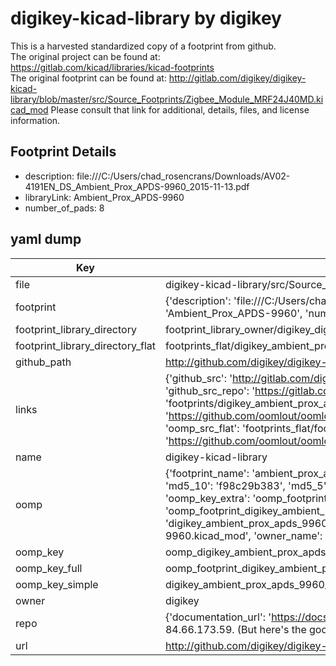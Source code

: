 # digikey-kicad-library by digikey  
This is a harvested standardized copy of a footprint from github.  
The original project can be found at:  
https://gitlab.com/kicad/libraries/kicad-footprints  
The original footprint can be found at:
http://gitlab.com/digikey/digikey-kicad-library/blob/master/src/Source_Footprints/Zigbee_Module_MRF24J40MD.kicad_mod
Please consult that link for additional, details, files, and license information.  
## Footprint Details
* description: file:///C:/Users/chad_rosencrans/Downloads/AV02-4191EN_DS_Ambient_Prox_APDS-9960_2015-11-13.pdf  
* libraryLink: Ambient_Prox_APDS-9960  
* number_of_pads: 8  
## yaml dump  
| Key | Value |  
| --- | --- |  
| file | digikey-kicad-library/src/Source_Footprints/Ambient_Prox_APDS-9960.kicad_mod |  
| footprint | {'description': 'file:///C:/Users/chad_rosencrans/Downloads/AV02-4191EN_DS_Ambient_Prox_APDS-9960_2015-11-13.pdf', 'libraryLink': 'Ambient_Prox_APDS-9960', 'number_of_pads': 8} |  
| footprint_library_directory | footprint_library_owner/digikey_digikey-kicad-library |  
| footprint_library_directory_flat | footprints_flat/digikey_ambient_prox_apds_9960_ambient_prox_apds_9960/working |  
| github_path | http://github.com/digikey/digikey-kicad-library/blob/master/src/Source_Footprints/Ambient_Prox_APDS-9960.kicad_mod |  
| links | {'github_src': 'http://gitlab.com/digikey/digikey-kicad-library/blob/master/src/Source_Footprints/Zigbee_Module_MRF24J40MD.kicad_mod', 'github_src_repo': 'https://gitlab.com/kicad/libraries/kicad-footprints', 'oomp_bot': 'footprints/digikey_ambient_prox_apds_9960_ambient_prox_apds_9960/working', 'oomp_bot_github': 'https://github.com/oomlout/oomlout_oomp_footprint_bot/tree/main/footprints/digikey_ambient_prox_apds_9960_ambient_prox_apds_9960/working', 'oomp_src_flat': 'footprints_flat/footprints_flat/digikey_ambient_prox_apds_9960_ambient_prox_apds_9960/working', 'oomp_src_flat_github': 'https://github.com/oomlout/oomlout_oomp_footprint_src/tree/main/footprints_flat/digikey_ambient_prox_apds_9960_ambient_prox_apds_9960/working'} |  
| name | digikey-kicad-library |  
| oomp | {'footprint_name': 'ambient_prox_apds_9960', 'library_name': 'ambient_prox_apds_9960_kicad_mod', 'md5': 'f98c29b383d4771c7e2b4df153f3abbb', 'md5_10': 'f98c29b383', 'md5_5': 'f98c2', 'md5_6': 'f98c29', 'oomp_key': 'oomp_digikey_ambient_prox_apds_9960_ambient_prox_apds_9960', 'oomp_key_extra': 'oomp_footprint_digikey_ambient_prox_apds_9960_ambient_prox_apds_9960', 'oomp_key_full': 'oomp_footprint_digikey_ambient_prox_apds_9960_ambient_prox_apds_9960_f98c29', 'oomp_key_simple': 'digikey_ambient_prox_apds_9960_ambient_prox_apds_9960', 'original_filename': 'digikey-kicad-library/src/Source_Footprints/Ambient_Prox_APDS-9960.kicad_mod', 'owner_name': 'digikey'} |  
| oomp_key | oomp_digikey_ambient_prox_apds_9960_ambient_prox_apds_9960 |  
| oomp_key_full | oomp_footprint_digikey_ambient_prox_apds_9960_ambient_prox_apds_9960 |  
| oomp_key_simple | digikey_ambient_prox_apds_9960_ambient_prox_apds_9960 |  
| owner | digikey |  
| repo | {'documentation_url': 'https://docs.github.com/rest/overview/resources-in-the-rest-api#rate-limiting', 'message': "API rate limit exceeded for 84.66.173.59. (But here's the good news: Authenticated requests get a higher rate limit. Check out the documentation for more details.)"} |  
| url | http://github.com/digikey/digikey-kicad-library |  


